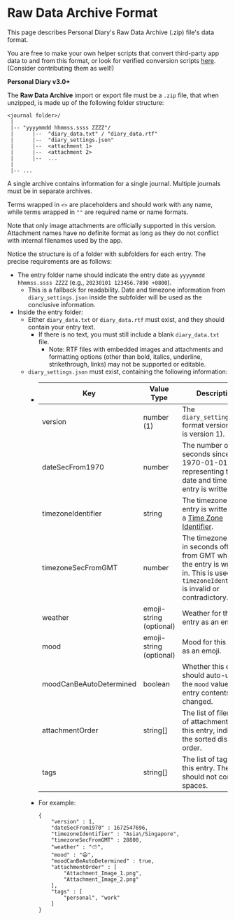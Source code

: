# Raw Data Archive Format

This page describes Personal Diary's Raw Data Archive (.zip) file's data format.

You are free to make your own helper scripts that convert third-party app data to and from this format, or look for verified conversion scripts [here](https://github.com/wxwern/personal-diary/tree/master/data_format/conversion). (Consider contributing them as well!)

**Personal Diary v3.0+**

The **Raw Data Archive** import or export file must be a `.zip` file, that when unzipped, is made up of the following folder structure:

```
<journal folder>/
 |
 |-- "yyyymmdd hhmmss.ssss ZZZZ"/
 |      |--  "diary_data.txt" / "diary_data.rtf"
 |      |--  "diary_settings.json"
 |      |--  <attachment 1>
 |      |--  <attachment 2>
 |      |--  ...
 |
 |-- ...
```

A single archive contains information for a single journal. Multiple journals must be in separate archives.

Terms wrapped in `<>` are placeholders and should work with any name, while terms wrapped in `""` are required name or name formats.

Note that only image attachments are officially supported in this version. Attachment names have no definite format as long as they do not conflict with internal filenames used by the app.

Notice the structure is of a folder with subfolders for each entry. The precise requirements are as follows:
- The entry folder name should indicate the entry date as `yyyymmdd hhmmss.ssss ZZZZ` (e.g., `20230101 123456.7890 +0800`).
    - This is a fallback for readability. Date and timezone information from `diary_settings.json` inside the subfolder will be used as the conclusive information.
- Inside the entry folder:
    - Either `diary_data.txt` or `diary_data.rtf` must exist, and they should contain your entry text.
        - If there is no text, you must still include a blank `diary_data.txt` file.
            - Note: RTF files with embedded images and attachments and formatting options (other than bold, italics, underline, strikethrough, links) may not be supported or editable.
    - `diary_settings.json` must exist, containing the following information:
        -   | Key | Value Type | Description |
            |-----|------------|-------------|
            | version | number \(1\) | The `diary_settings.json` format version (this is version 1). |
            | dateSecFrom1970 | number | The number of seconds since 1970-01-01 UTC, representing the date and time the entry is written on. |
            | timezoneIdentifier | string | The timezone the entry is written in as a [Time Zone Identifier](https://en.wikipedia.org/wiki/List_of_tz_database_time_zones). |
            | timezoneSecFromGMT | number | The timezone offset in seconds offset from GMT where the entry is written in. This is used if `timezoneIdentifier` is invalid or contradictory. |
            | weather | emoji-string (optional) | Weather for this entry as an emoji. |
            | mood | emoji-string (optional) | Mood for this entry as an emoji. |
            | moodCanBeAutoDetermined | boolean | Whether this entry should auto-update the `mood` value when entry contents are changed. |
            | attachmentOrder | string\[\] | The list of filenames of attachments for this entry, indicating the sorted display order. |
            | tags | string\[\] | The list of tags for this entry. They should not contain spaces. |

        - For example:
            ```
            {
                "version" : 1,
                "dateSecFrom1970" : 1672547696,
                "timezoneIdentifier" : "Asia\/Singapore",
                "timezoneSecFromGMT" : 28800,
                "weather" : "⛅️",
                "mood" : "😃",
                "moodCanBeAutoDetermined" : true,
                "attachmentOrder" : [
                    "Attachment_Image_1.png",
                    "Attachment_Image_2.png"
                ],
                "tags" : [
                    "personal", "work"
                ]
            }
            ```
